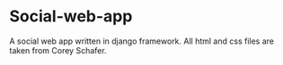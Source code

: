 # Social-web-app
A social web app written in django framework. All html and css files are taken from Corey Schafer.
